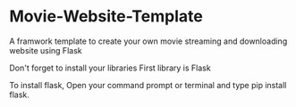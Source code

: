 # Movie-Website-Template
A framwork template to create your own movie streaming and downloading website using Flask

Don't forget to install your libraries 
First library is Flask

To install flask, Open your command prompt or terminal and type pip install flask.


